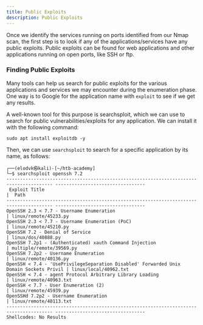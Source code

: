 ```yaml
---
title: Public Exploits
description: Public Exploits
---
```


Once we identify the services running on ports identified from our Nmap scan, the first step is to look if any of the applications/services have any public exploits. Public exploits can be found for web applications and other applications running on open ports, like SSH or ftp.


### Finding Public Exploits

Many tools can help us search for public exploits for the various applications and services we may encounter during the enumeration phase. One way is to Google for the application name with `exploit` to see if we get any results.

A well-known tool for this purpose is searchsploit, which we can use to search for public vulnerabilities/exploits for any application. We can install it with the following command:

```shell
sudo apt install exploitdb -y
```

Then, we can use `searchsploit` to search for a specific application by its name, as follows:

```shell
┌──(elodvk㉿kali)-[~/htb-academy]
└─$ searchsploit openssh 7.2
--------------------------------------------------------------------------------------- ---------------------------------
 Exploit Title                                                                         |  Path
--------------------------------------------------------------------------------------- ---------------------------------
OpenSSH 2.3 < 7.7 - Username Enumeration                                               | linux/remote/45233.py
OpenSSH 2.3 < 7.7 - Username Enumeration (PoC)                                         | linux/remote/45210.py
OpenSSH 7.2 - Denial of Service                                                        | linux/dos/40888.py
OpenSSH 7.2p1 - (Authenticated) xauth Command Injection                                | multiple/remote/39569.py
OpenSSH 7.2p2 - Username Enumeration                                                   | linux/remote/40136.py
OpenSSH < 7.4 - 'UsePrivilegeSeparation Disabled' Forwarded Unix Domain Sockets Privil | linux/local/40962.txt
OpenSSH < 7.4 - agent Protocol Arbitrary Library Loading                               | linux/remote/40963.txt
OpenSSH < 7.7 - User Enumeration (2)                                                   | linux/remote/45939.py
OpenSSHd 7.2p2 - Username Enumeration                                                  | linux/remote/40113.txt
--------------------------------------------------------------------------------------- ---------------------------------
Shellcodes: No Results
```

